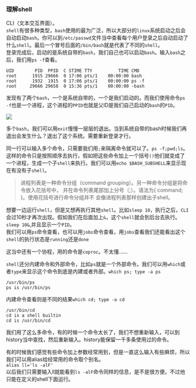 ### 理解shell
CLI（文本交互界面）。   
`shell`有很多种类型，`bash`使用的最为广泛，所以大部分的`linux`系统启动之后会自动启动`bash`。你可以到`/etc/passwd`文件当中查看每个用户登录之后自动启动了什么`shell`。最后一个冒号后面的`/bin/bash`就是代表了不同的`shell`。  
登录完成后，启动的是系统自带的`bash`，我们自己也可以启动`bash`。输入`bash`之后，我们用`ps -f`查看。
```
UID        PID  PPID  C STIME TTY          TIME CMD
root      1915 29666  0 17:06 pts/1    00:00:00 bash
root      1932  1915  0 17:06 pts/1    00:00:00 ps -f
root     29666 29658  0 15:36 pts/1    00:00:00 -bash
```
发现有了两个`bash`，一个是系统自带的，一个是我们启动的。而我们使用命令`ps -f`也是一个进程，这个进程的`PPID`也就是父ID是我们自己启动的`bash`的`PID`。

![](https://github.com/luanguang/articles/blob/master/images/LinuxShell/2.png)

多个`bash`，我们可以用`exit`慢慢一层层的退出。当到系统自带的bash时候我们再退出会发生什么？退出了这个系统。需要重新登录才行。

同一行可以输入多个命令，只需要我们用`;`来隔离命令就可以了。`ps -f;pwd;ls`。这样的命令只是按照顺序去执行，假如把这些命令加上一个括号`()`他们就变成了一个进程，生成一个子`shell`来执行。我们可以用`echo $BASH_SUBSHELL`来显示现在有没有子`shell`。
>进程列表是一种命令分组（command grouping）。另一种命令分组是将命令放入花括号中， 并在命令列表尾部加上分号（;）。语法为{ command; }。使用花括号进行命令分组并不 会像进程列表那样创建出子shell。

想要一边运行`shell`，但是又想再执行其他`shell`。比如`sleep 10`，执行之后，`CLI`会过10秒才再次出现。假如我们在后面加上`&`，这个`shell`就会到后台去执行。`sleep 10&`,并且显示一个`PID`。  
我们可以用`ps`命令查看，也可以用`jobs`命令查看，用`jobs`查看我们还能看出这个`shell`的执行状态是`running`还是`done`

这当中还有一个协程，用的命令是`coproc`。不太懂……

`shell`还分内建命令和外部命令，比如`ps`就是一个外部命令。我们可以用`which`或者`type`来显示这个命令到底是内建或者外部。`which ps; type -a ps`
```
/usr/bin/ps
ps is /usr/bin/ps
```

内建命令查看则是不同的结果`which cd; type -a cd`
```
/usr/bin/cd
cd is a shell builtin
cd is /usr/bin/cd
```

我们用了这么多命令，有的时候一个命令太长了，我们不想重新输入，可以到history当中查找，然后重新输入。history能保留一千多条使用过的命令。

有的时候我们感觉有些命令加上参数经常用到，但是一直这么输入有些麻烦，所以我们可以用alias给经常用的命令取个别名。     
`alias ll='ls -alF'`    
以后我们只需要输入ll就能看到`ls -alF`命令同样的信息，是不是很方便。不过他只能在定义的shell下面运行。





